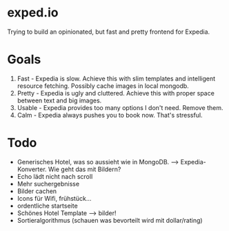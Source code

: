 # exped.io

Trying to build an opinionated, but fast and pretty frontend for Expedia.

# Goals

1. Fast - Expedia is slow. Achieve this with slim templates and intelligent resource fetching. Possibly cache images in local mongodb.
2. Pretty - Expedia is ugly and cluttered. Achieve this with proper space between text and big images.
3. Usable - Expedia provides too many options I don't need. Remove them.
4. Calm - Expedia always pushes you to book now. That's stressful.

# Todo

* Generisches Hotel, was so aussieht wie in MongoDB. --> Expedia-Konverter. Wie geht das mit Bildern?
* Echo lädt nicht nach scroll
* Mehr suchergebnisse
* Bilder cachen
* Icons für Wifi, frühstück...
* ordentliche startseite
* Schönes Hotel Template --> bilder!
* Sortieralgorithmus (schauen was bevorteilt wird mit dollar/rating)